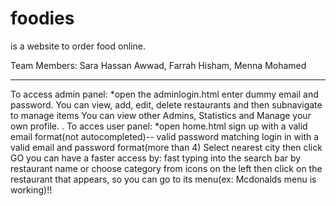 # foodies
is a website to order food online.

Team Members:
Sara Hassan	Awwad, Farrah Hisham, Menna Mohamed

-----
To access admin panel:
*open the adminlogin.html
	enter dummy email and password.
	You can view, add, edit, delete restaurants and then subnavigate to manage items
	You can view other Admins, Statistics and Manage your own profile.
.
To acces user panel:
*open home.html
	sign up with a valid email format(not autocompleted)-- valid password matching
	login in with a valid email and password format(more than 4)
	Select nearest city then click GO
	you can have a faster access by:
		fast typing into the search bar by restaurant name
		or choose category from icons on the left
	then click on the restaurant that appears, so you can go to its menu(ex: Mcdonalds menu is working)!!

